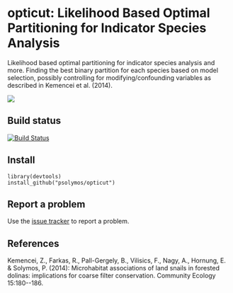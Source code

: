 # opticut: Likelihood Based Optimal Partitioning for Indicator Species Analysis

Likelihood based optimal partitioning for indicator species analysis and more.
Finding the best binary partition for each species based on
model selection, possibly controlling for modifying/confounding
variables as described in Kemencei et al. (2014).

![](https://github.com/psolymos/opticut/raw/master/images/oc-logo.png)

## Build status

[![Build Status](https://travis-ci.org/psolymos/opticut.svg?branch=master)](https://travis-ci.org/psolymos/opticut)
## Install

```
library(devtools)
install_github("psolymos/opticut")
```

## Report a problem

Use the [issue tracker](https://github.com/psolymos/opticut/issues)
to report a problem.

## References

Kemencei, Z., Farkas, R., Pall-Gergely, B., Vilisics, F., Nagy, A., Hornung,
E. & Solymos, P. (2014): Microhabitat associations of land snails in
forested dolinas: implications for coarse filter conservation.
Community Ecology 15:180--186.

